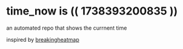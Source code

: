 # time_now is (( 1738393200835 ))

an automated repo that shows the currnent time

inspired by [breakingheatmap](https://github.com/breakingheatmap/breakingheatmap)